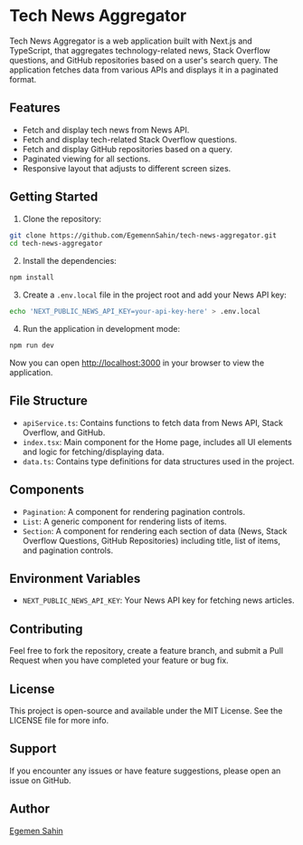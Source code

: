 # Tech News Aggregator

Tech News Aggregator is a web application built with Next.js and TypeScript, that aggregates technology-related news, Stack Overflow questions, and GitHub repositories based on a user's search query. The application fetches data from various APIs and displays it in a paginated format.

## Features

- Fetch and display tech news from News API.
- Fetch and display tech-related Stack Overflow questions.
- Fetch and display GitHub repositories based on a query.
- Paginated viewing for all sections.
- Responsive layout that adjusts to different screen sizes.

## Getting Started

1. Clone the repository:

```bash
git clone https://github.com/EgemennSahin/tech-news-aggregator.git
cd tech-news-aggregator
```

2. Install the dependencies:

```bash
npm install
```

3. Create a `.env.local` file in the project root and add your News API key:

```bash
echo 'NEXT_PUBLIC_NEWS_API_KEY=your-api-key-here' > .env.local
```

4. Run the application in development mode:

```bash
npm run dev
```

Now you can open [http://localhost:3000](http://localhost:3000) in your browser to view the application.

## File Structure

- `apiService.ts`: Contains functions to fetch data from News API, Stack Overflow, and GitHub.
- `index.tsx`: Main component for the Home page, includes all UI elements and logic for fetching/displaying data.
- `data.ts`: Contains type definitions for data structures used in the project.

## Components

- `Pagination`: A component for rendering pagination controls.
- `List`: A generic component for rendering lists of items.
- `Section`: A component for rendering each section of data (News, Stack Overflow Questions, GitHub Repositories) including title, list of items, and pagination controls.

## Environment Variables

- `NEXT_PUBLIC_NEWS_API_KEY`: Your News API key for fetching news articles.

## Contributing

Feel free to fork the repository, create a feature branch, and submit a Pull Request when you have completed your feature or bug fix.

## License

This project is open-source and available under the MIT License. See the LICENSE file for more info.

## Support

If you encounter any issues or have feature suggestions, please open an issue on GitHub.

## Author

[Egemen Sahin](https://github.com/EgemennSahin)
